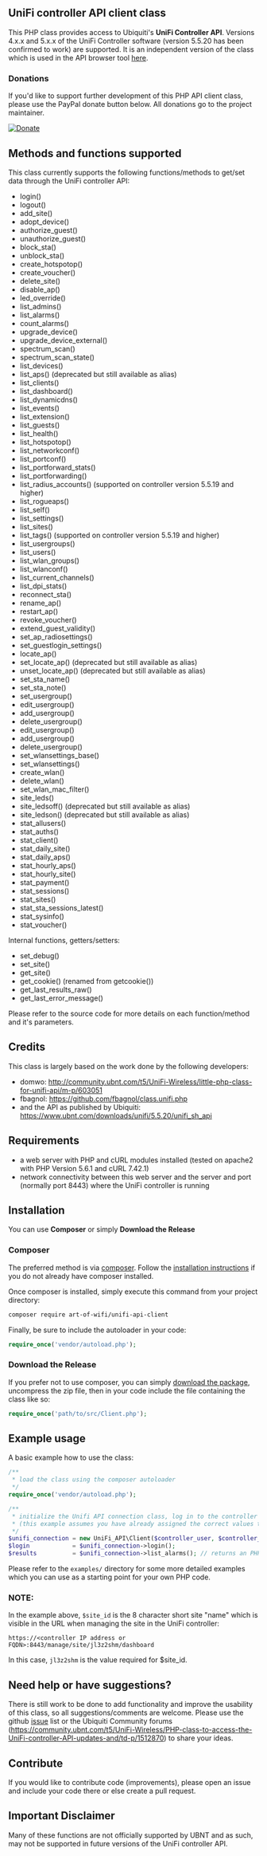 ## UniFi controller API client class

This PHP class provides access to Ubiquiti's **UniFi Controller API**. Versions 4.x.x and 5.x.x of the UniFi Controller software (version 5.5.20 has been confirmed to work) are supported. It is an independent version of the class which is used in the API browser tool [here](https://github.com/Art-of-WiFi/UniFi-API-browser).

### Donations

If you'd like to support further development of this PHP API client class, please use the PayPal donate button below. All donations go to the project maintainer.

[![Donate](https://img.shields.io/badge/Donate-PayPal-green.svg)](https://www.paypal.com/cgi-bin/webscr?cmd=_s-xclick&hosted_button_id=M7TVNVX3Z44VN)

## Methods and functions supported

This class currently supports the following functions/methods to get/set data through the UniFi controller API:
- login()
- logout()
- add_site()
- adopt_device()
- authorize_guest()
- unauthorize_guest()
- block_sta()
- unblock_sta()
- create_hotspotop()
- create_voucher()
- delete_site()
- disable_ap()
- led_override()
- list_admins()
- list_alarms()
- count_alarms()
- upgrade_device()
- upgrade_device_external()
- spectrum_scan()
- spectrum_scan_state()
- list_devices()
- list_aps() (deprecated but still available as alias)
- list_clients()
- list_dashboard()
- list_dynamicdns()
- list_events()
- list_extension()
- list_guests()
- list_health()
- list_hotspotop()
- list_networkconf()
- list_portconf()
- list_portforward_stats()
- list_portforwarding()
- list_radius_accounts() (supported on controller version 5.5.19 and higher)
- list_rogueaps()
- list_self()
- list_settings()
- list_sites()
- list_tags() (supported on controller version 5.5.19 and higher)
- list_usergroups()
- list_users()
- list_wlan_groups()
- list_wlanconf()
- list_current_channels()
- list_dpi_stats()
- reconnect_sta()
- rename_ap()
- restart_ap()
- revoke_voucher()
- extend_guest_validity()
- set_ap_radiosettings()
- set_guestlogin_settings()
- locate_ap()
- set_locate_ap() (deprecated but still available as alias)
- unset_locate_ap() (deprecated but still available as alias)
- set_sta_name()
- set_sta_note()
- set_usergroup()
- edit_usergroup()
- add_usergroup()
- delete_usergroup()
- edit_usergroup()
- add_usergroup()
- delete_usergroup()
- set_wlansettings_base()
- set_wlansettings()
- create_wlan()
- delete_wlan()
- set_wlan_mac_filter()
- site_leds()
- site_ledsoff() (deprecated but still available as alias)
- site_ledson() (deprecated but still available as alias)
- stat_allusers()
- stat_auths()
- stat_client()
- stat_daily_site()
- stat_daily_aps()
- stat_hourly_aps()
- stat_hourly_site()
- stat_payment()
- stat_sessions()
- stat_sites()
- stat_sta_sessions_latest()
- stat_sysinfo()
- stat_voucher()

Internal functions, getters/setters:
- set_debug()
- set_site()
- get_site()
- get_cookie() (renamed from getcookie())
- get_last_results_raw()
- get_last_error_message()

Please refer to the source code for more details on each function/method and it's parameters.

## Credits

This class is largely based on the work done by the following developers:
- domwo: http://community.ubnt.com/t5/UniFi-Wireless/little-php-class-for-unifi-api/m-p/603051
- fbagnol: https://github.com/fbagnol/class.unifi.php
- and the API as published by Ubiquiti: https://www.ubnt.com/downloads/unifi/5.5.20/unifi_sh_api

## Requirements

- a web server with PHP and cURL modules installed (tested on apache2 with PHP Version 5.6.1 and cURL 7.42.1)
- network connectivity between this web server and the server and port (normally port 8443) where the UniFi controller is running

## Installation ##

You can use **Composer** or simply **Download the Release**

### Composer

The preferred method is via [composer](https://getcomposer.org). Follow the [installation instructions](https://getcomposer.org/doc/00-intro.md) if you do not already have composer installed.

Once composer is installed, simply execute this command from your project directory:

```sh
composer require art-of-wifi/unifi-api-client
```

Finally, be sure to include the autoloader in your code:

```php
require_once('vendor/autoload.php');
```

### Download the Release

If you prefer not to use composer, you can simply [download the package](https://github.com/Art-of-WiFi/UniFi-API-client/archive/master.zip), uncompress the zip file, then in your code include the file containing the class like so:

```php
require_once('path/to/src/Client.php');
```

## Example usage

A basic example how to use the class:

```php
/**
 * load the class using the composer autoloader
 */
require_once('vendor/autoload.php');

/**
 * initialize the Unifi API connection class, log in to the controller and request the alarms collection
 * (this example assumes you have already assigned the correct values to the variables used)
 */
$unifi_connection = new UniFi_API\Client($controller_user, $controller_password, $controller_url, $site_id, $controller_version);
$login            = $unifi_connection->login();
$results          = $unifi_connection->list_alarms(); // returns an PHP array containing alarm objects
```

Please refer to the `examples/` directory for some more detailed examples which you can use as a starting point for your own PHP code.

### NOTE:

In the example above, `$site_id` is the 8 character short site "name" which is visible in the URL when managing the site in the UniFi controller:

`https://<controller IP address or FQDN>:8443/manage/site/jl3z2shm/dashboard`

In this case, `jl3z2shm` is the value required for $site_id.

## Need help or have suggestions?

There is still work to be done to add functionality and improve the usability of this class, so all suggestions/comments are welcome. Please use the github [issue](https://github.com/Art-of-WiFi/UniFi-API-client/issues) list or the Ubiquiti Community forums (https://community.ubnt.com/t5/UniFi-Wireless/PHP-class-to-access-the-UniFi-controller-API-updates-and/td-p/1512870) to share your ideas.

## Contribute

If you would like to contribute code (improvements), please open an issue and include your code there or else create a pull request.

## Important Disclaimer

Many of these functions are not officially supported by UBNT and as such, may not be supported in future versions of the UniFi controller API.